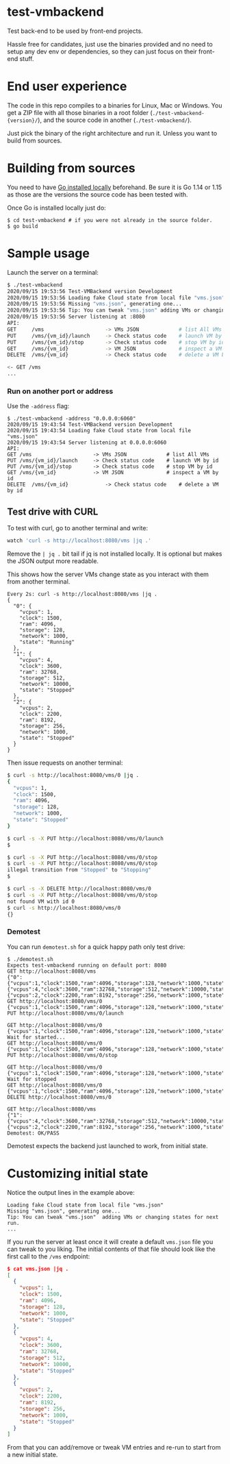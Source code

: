 # test-vmbackend
Test back-end to be used by front-end projects.

Hassle free for candidates, just use the binaries provided and no need to setup any dev env or dependencies, so they can just focus on their front-end stuff.

# End user experience

The code in this repo compiles to a binaries for Linux, Mac or Windows. You get a ZIP file with all those binaries in a root folder (`./test-vmbackend-{version}/`), and the source code in another (`./test-vmbackend/`).

Just pick the binary of the right architecture and run it. Unless you want to build from sources.

# Building from sources

You need to have [Go installed locally](https://golang.org/doc/install) beforehand. Be sure it is Go 1.14 or 1.15 as those are the versions the source code has been tested with.

Once Go is installed locally just do:

```
$ cd test-vmbackend # if you were not already in the source folder.
$ go build
```

# Sample usage

Launch the server on a terminal:

```bash
$ ./test-vmbackend 
2020/09/15 19:53:56 Test-VMBackend version Development
2020/09/15 19:53:56 Loading fake Cloud state from local file "vms.json"
2020/09/15 19:53:56 Missing "vms.json", generating one...
2020/09/15 19:53:56 Tip: You can tweak "vms.json" adding VMs or changing states for next run.
2020/09/15 19:53:56 Server listening at :8080
API:
GET     /vms                    -> VMs JSON             # list All VMs
PUT     /vms/{vm_id}/launch     -> Check status code    # launch VM by id
PUT     /vms/{vm_id}/stop       -> Check status code    # stop VM by id
GET     /vms/{vm_id}            -> VM JSON              # inspect a VM by id
DELETE  /vms/{vm_id}            -> Check status code    # delete a VM by id

<- GET /vms
...
```

### Run on another port or address

Use the `-address` flag:

```
$ ./test-vmbackend -address "0.0.0.0:6060"
2020/09/15 19:43:54 Test-VMBackend version Development
2020/09/15 19:43:54 Loading fake Cloud state from local file "vms.json"
2020/09/15 19:43:54 Server listening at 0.0.0.0:6060
API:
GET	/vms                	-> VMs JSON            	# list All VMs
PUT	/vms/{vm_id}/launch 	-> Check status code   	# launch VM by id
PUT	/vms/{vm_id}/stop   	-> Check status code   	# stop VM by id
GET	/vms/{vm_id}        	-> VM JSON             	# inspect a VM by id
DELETE	/vms/{vm_id}        	-> Check status code   	# delete a VM by id
```

## Test drive with CURL

To test with curl, go to another terminal and write:

```bash
watch 'curl -s http://localhost:8080/vms |jq .'
```
Remove the `| jq .` bit tail if jq is not installed locally. It is optional but makes the JSON output more readable.

This shows how the server VMs change state as you interact with them from another terminal.

```
Every 2s: curl -s http://localhost:8080/vms |jq . 
{
  "0": {
    "vcpus": 1,
    "clock": 1500,
    "ram": 4096,
    "storage": 128,
    "network": 1000,
    "state": "Running"
  },
  "1": {
    "vcpus": 4,
    "clock": 3600,
    "ram": 32768,
    "storage": 512,
    "network": 10000,
    "state": "Stopped"
  },
  "2": {
    "vcpus": 2,
    "clock": 2200,
    "ram": 8192,
    "storage": 256,
    "network": 1000,
    "state": "Stopped"
  }
}
```

Then issue requests on another terminal:

```bash
$ curl -s http://localhost:8080/vms/0 |jq .
{
  "vcpus": 1,
  "clock": 1500,
  "ram": 4096,
  "storage": 128,
  "network": 1000,
  "state": "Stopped"
}

$ curl -s -X PUT http://localhost:8080/vms/0/launch
$ 

$ curl -s -X PUT http://localhost:8080/vms/0/stop
$ curl -s -X PUT http://localhost:8080/vms/0/stop
illegal transition from "Stopped" to "Stopping"
$ 

$ curl -s -X DELETE http://localhost:8080/vms/0
$ curl -s -X PUT http://localhost:8080/vms/0/stop
not found VM with id 0
$ curl -s http://localhost:8080/vms/0
{}
```

### Demotest

You can run `demotest.sh` for a quick happy path only test drive:

```
$ ./demotest.sh 
Expects test-vmbackend running on default port: 8080
GET http://localhost:8080/vms
{"0":{"vcpus":1,"clock":1500,"ram":4096,"storage":128,"network":1000,"state":"Stopped"},"1":{"vcpus":4,"clock":3600,"ram":32768,"storage":512,"network":10000,"state":"Stopped"},"2":{"vcpus":2,"clock":2200,"ram":8192,"storage":256,"network":1000,"state":"Stopped"}}
GET http://localhost:8080/vms/0
{"vcpus":1,"clock":1500,"ram":4096,"storage":128,"network":1000,"state":"Stopped"}
PUT http://localhost:8080/vms/0/launch

GET http://localhost:8080/vms/0
{"vcpus":1,"clock":1500,"ram":4096,"storage":128,"network":1000,"state":"Starting"}
Wait for started...
GET http://localhost:8080/vms/0
{"vcpus":1,"clock":1500,"ram":4096,"storage":128,"network":1000,"state":"Running"}
PUT http://localhost:8080/vms/0/stop

GET http://localhost:8080/vms/0
{"vcpus":1,"clock":1500,"ram":4096,"storage":128,"network":1000,"state":"Stopping"}
Wait for stopped
GET http://localhost:8080/vms/0
{"vcpus":1,"clock":1500,"ram":4096,"storage":128,"network":1000,"state":"Stopped"}
DELETE http://localhost:8080/vms/0

GET http://localhost:8080/vms
{"1":{"vcpus":4,"clock":3600,"ram":32768,"storage":512,"network":10000,"state":"Stopped"},"2":{"vcpus":2,"clock":2200,"ram":8192,"storage":256,"network":1000,"state":"Stopped"}}
Demotest: OK/PASS
```

Demotest expects the backend just launched to work, from initial state.

# Customizing initial state

Notice the output lines in the example above:

```
Loading fake Cloud state from local file "vms.json"
Missing "vms.json", generating one...
Tip: You can tweak "vms.json"  adding VMs or changing states for next run.
...
```

If you run the server at least once it will create a default `vms.json` file you can tweak to you liking. The initial contents of that file should look like the first call to the `/vms` endpoint:

```json
$ cat vms.json |jq .
[
  {
    "vcpus": 1,
    "clock": 1500,
    "ram": 4096,
    "storage": 128,
    "network": 1000,
    "state": "Stopped"
  },
  {
    "vcpus": 4,
    "clock": 3600,
    "ram": 32768,
    "storage": 512,
    "network": 10000,
    "state": "Stopped"
  },
  {
    "vcpus": 2,
    "clock": 2200,
    "ram": 8192,
    "storage": 256,
    "network": 1000,
    "state": "Stopped"
  }
]
```

From that you can add/remove or tweak VM entries and re-run to start from a new initial state.
